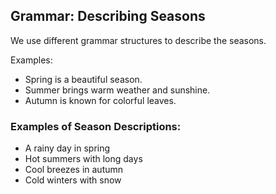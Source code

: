 <!-- content/Level1/Lesson9/grammar/grammar.md -->

## Grammar: Describing Seasons

We use different grammar structures to describe the seasons.

Examples:
- Spring is a beautiful season.
- Summer brings warm weather and sunshine.
- Autumn is known for colorful leaves.

### Examples of Season Descriptions:
- A rainy day in spring
- Hot summers with long days
- Cool breezes in autumn
- Cold winters with snow

